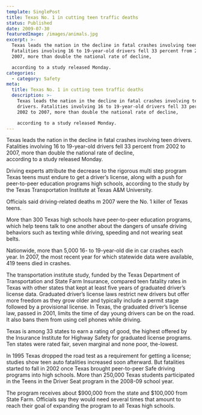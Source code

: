 ```yaml
---
template: SinglePost
title: Texas No. 1 in cutting teen traffic deaths
status: Published
date: 2009-07-30
featuredImage: /images/animals.jpg
excerpt: >-
  Texas leads the nation in the decline in fatal crashes involving teen drivers.
  Fatalities involving 16 to 19-year-old drivers fell 33 percent from 2002 to
  2007, more than double the national rate of decline,

  according to a study released Monday.
categories:
  - category: Safety
meta:
  title: Texas No. 1 in cutting teen traffic deaths
  description: >-
    Texas leads the nation in the decline in fatal crashes involving teen
    drivers. Fatalities involving 16 to 19-year-old drivers fell 33 percent from
    2002 to 2007, more than double the national rate of decline,

    according to a study released Monday.
---
```

<!--StartFragment-->

Texas leads the nation in the decline in fatal crashes involving teen drivers. Fatalities involving 16 to 19-year-old drivers fell 33 percent from 2002 to 2007, more than double the national rate of decline,\
according to a study released Monday.

Driving experts attribute the decrease to the rigorous multi step program Texas teens must endure to get a driver’s license, along with a push for peer-to-peer education programs high schools, according to the study by the Texas Transportation Institute at Texas A&M University.

Officials said driving-related deaths m 2007 were the No. 1 killer of Texas teens.

More than 300 Texas high schools have peer-to-peer education programs, which help teens talk to one another about the dangers of unsafe driving behaviors such as texting while driving, speeding and not wearing seat belts.

Nationwide, more than 5,000 16- to 19-year-old die in car crashes each year. In 2007, the most recent year for which statewide data were available, 419 teens died in crashes.

The transportation institute study, funded by the Texas Department of Transportation and State Farm Insurance, compared teen fatality rates in Texas with other states that kept at least five years of graduated driver’s license data. Graduated driver’s license laws restrict new drivers but offer more freedom as they grow older and typically include a permit stage followed by a provisional license. In Texas, the graduated driver’s license law, passed in 2001, limits the time of day young drivers can be on the road. It also bans them from using cell phones while driving.

Texas is among 33 states to earn a rating of good, the highest offered by the Insurance Institute for Highway Safety for graduated license programs. Ten states were rated fair, seven marginal and none poor, the-lowest.

In 1995 Texas dropped the road test as a requirement for getting a license; studies show teen auto fatalities increased soon afterward. But fatalities started to fall in 2002 once Texas brought peer-to-peer Safe driving programs into high schools. More than 250,000 Texas students participated in the Teens in the Driver Seat program in the 2008-09 school year.

The program receives about $900,000 from the state and $100,000 from State Farm. Officials say they would need several times that amount to reach their goal of expanding the program to all Texas high schools.

<!--EndFragment-->